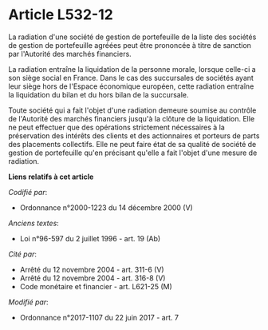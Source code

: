 # Article L532-12

La radiation d'une société de gestion de portefeuille de la liste des sociétés de gestion de portefeuille agréées peut être
prononcée à titre de sanction par l'Autorité des marchés financiers.

La radiation entraîne la liquidation de la personne morale, lorsque celle-ci a son siège social en France. Dans le cas des
succursales de sociétés ayant leur siège hors de l'Espace économique européen, cette radiation entraîne la liquidation du
bilan et du hors bilan de la succursale.

Toute société qui a fait l'objet d'une radiation demeure soumise au contrôle de l'Autorité des marchés financiers jusqu'à la
clôture de la liquidation. Elle ne peut effectuer que des opérations strictement nécessaires à la préservation des intérêts
des clients et des actionnaires et porteurs de parts des placements collectifs. Elle ne peut faire état de sa qualité de
société de gestion de portefeuille qu'en précisant qu'elle a fait l'objet d'une mesure de radiation.

**Liens relatifs à cet article**

_Codifié par_:

  - Ordonnance n°2000-1223 du 14 décembre 2000 (V)

_Anciens textes_:

  - Loi n°96-597 du 2 juillet 1996 - art. 19 (Ab)

_Cité par_:

  - Arrêté du 12 novembre 2004 - art. 311-6 (V)
  - Arrêté du 12 novembre 2004 - art. 316-8 (V)
  - Code monétaire et financier - art. L621-25 (M)

_Modifié par_:

  - Ordonnance n°2017-1107 du 22 juin 2017 - art. 7
